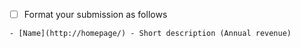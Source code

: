 - [ ] Format your submission as follows

``- [Name](http://homepage/) - Short description (Annual revenue)``
